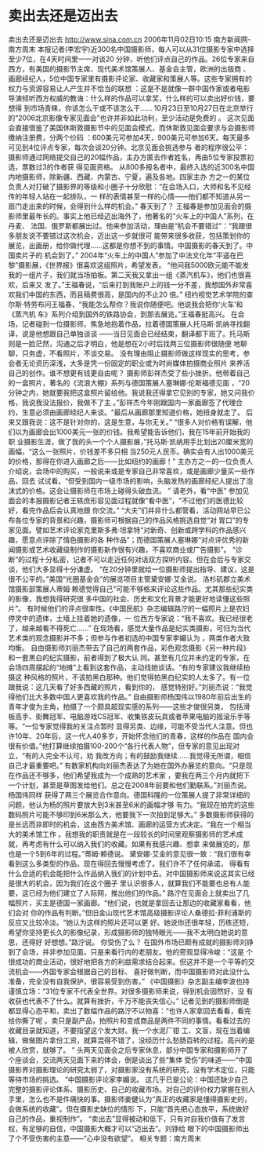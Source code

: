 # 卖出去还是迈出去

卖出去还是迈出去
http://www.sina.com.cn 2006年11月02日10:15 南方新闻网-南方周末
本报记者(李宏宇)近300名中国摄影师，每人可以从31位摄影专家中选择至少7位，在4天时间里一一对谈20 分钟，听他们评点自己的作品。26位专家来自西方，有美国的摄影节主席、现代美术馆策展人、基金会主管，欧洲的出版商 、画廊经纪人，5位中国专家里有摄影评论家、收藏家和策展人等。这些专家拥有的权力与资源容易让人产生并不恰当的联想 ：这是不是就像一群中国作家或者电影导演倾听西方权威的教诲：什么样的作品可以拿奖，什么样的可以卖出好价钱，要想得 到市场青睐，你该怎么干或不该怎么干……
10月23日至10月27日在北京举行的“2006北京影像专家见面会”也许并非如此功利，至少活动是免费的 。
这次见面会直接借鉴了美国休斯敦摄影节中的见面会模式，而休斯敦见面会要求与会摄影师缴纳注册费，分两个价码 ：600美元可参加4天，900美元可参加6天。每天最多可见到4位评点专家，每次会谈20分钟。北京见面会挑选参与 者的程序很公平：摄影师通过网络提交自己的20幅作品，主办方匿去作者姓名，再由5位专家投票初选，票数过3的作者获 得见面资格。
从800多报名者中，最终入选的近300名中国内地摄影师，除新疆、西藏、内蒙古、宁夏，遍及各地。四家主办 方之一的某位负责人对打破了摄影界的等级和小圈子十分欣慰：“在会场入口，大师和名不见经传的年轻人站在一起排队，一 样的表情甚至一样的心情——他们都不知道从另一扇门走出来的时候，会得到什么样的机会。”
春天到了？
王福春是参加见面会的摄影师里最年长的。事实上他已经迈出海外了，他著名的“火车上的中国人”系列，在丹麦、 法国、俄罗斯都展出过。他来参加活动，理由是“机会不要错过”：“我跟很多朋友说不要错过这次机会，迈出这一步就很可 能带来很多收获，包括策划你的展览，出画册，给你做代理……这都是你想不到的事情。中国摄影的春天到了。中国卖片子的 机会到了。”
2004年“火车上的中国人”参加了中法文化年“平遥在巴黎”摄影展，《世界报》很喜欢这组照片，希望发表。 “他问我5000欧元能不能发我的一组片子，我们就当场拍板。第二天我又拿出一组《蒸汽机车》，他们也很喜欢，后来又 发了。”王福春说，“后来打到我账户上的钱一分不差，我想国外非常喜欢我们中国的东西，而且稿费很高，是国内的不止20 倍。”
纽约视觉艺术学院的查尔斯·特劳布问王福春，“我能怎么帮你？我说你随便吧。他说我会把你‘火车’和《蒸汽机 车》系列介绍到国外的铁路协会，到那去展览。”王福春挺高兴。
在会场，记者碰到一位摄影师，焦急地抱着作品，拉着德国策展人托马斯·凯纳寻找翻译，说是他想跟自己单独谈谈 ——当日见面会已经结束，翻译都下班了。托马斯则是一脸茫然，沟通之后才明白，他是想在2小时后找两三位摄影师很随便 地聊聊，只务虚，不看照片，不谈交易。
没有理由阻止摄影师做这样现实的思考，参会者无论资历深浅，大多是凭一份固定的职业或为时尚媒体拍摄商业照片 来养活自己的创作。谁不想更有钱更自由呢？
摄影师彭祥杰受了些小挫折。他带着自己的一盒照片，著名的《流浪大棚》系列与德国策展人塞琳娜·伦斯福德见面 ，“20分钟之内，她就要我把这盒照片留给他。我说我还得拿它见别的专家，她又问我价格，我说我没法报价，我做不了主 。”彭祥杰今年刚跟国内一家画廊签了代理合约，生意必须由画廊经纪人来谈。“最后从画廊那里知道价格，她扭身就走了。 后来又跟我说：这不是针对你的，这是生意，与你无关。”
“很多人对价格有误解，他们以为画廊会出1000美元一张的价钱。我希望能告诉他们，我在15年前开始我的职 业摄影生涯，做了我的头一个个人摄影展，”托马斯·凯纳用手比划出20厘米宽的画幅，“这么一张照片，价钱差不多只相 当250元人民币。确实会有人出1000美元的价格，那得在你进入画廊之后——比如纽约的画廊！”
主办方之一的一位负责人介绍说，会场中的购买，一般说来或是专家自己非常喜欢，或是画廊少量买一些作品，回去 试试看。“但受到国内一级市场的影响，头脑发热的画廊经纪人提出了泡沫式的价格。这会让摄影师在市场上碰得头破血流。 ”
请老外，看“中医”
参加见面会的本报摄影记者王轶庶形容见面过程就像“看中医”，“不过他们的医德比较好，看完作品后会认真地跟 你交流。”
“大夫”们并非什么都管看，活动网站早已公布各位专家的背景和兴趣，摄影师可根据自己的作品风格挑选自觉“对 胃口”的专家见面。譬如艺术评论家克里斯多弗·坦拿特“对新奇、创新或跨学科的作品感兴趣，愿意点评除了情色摄影的各 种作品”；而德国策展人塞琳娜“对点评优秀的新闻摄影或艺术收藏级制作的摄影新作很有兴趣，不喜欢商业或广告摄影”。
“诊断”的过程十分私密，记者不可以走近任何对话双方探听内容。但在会后与专家交谈，他们大多显得十分谦虚。 “在20分钟里就给一位摄影师提出指导、建议，这是很不公平的。”美国“光圈基金会”的展览项目主管黛安娜·艾金说。 洛杉矶郡立美术馆摄影部策展人蒂姆·赖德觉得自己“可能不够格来评论这些作品。尤其那些纪实类的影像，我想我得研究很 多中国的社会、历史和文化背景才能更好地读懂这些照片”。
有时候他们的评点很率性。《中国民航》杂志编辑路泞的一幅照片上是农妇停灵中的遗体，土墙上挂着她的遗像，一 位西方专家说：“我不喜欢。我已经很老了，越来越看不得死亡……”
在现场看，感觉大量作品是纪实类摄影，可归为当代艺术类的观念摄影并不多；但参与作者初选的中国专家李媚认为 ，两类作者大致均衡。
自由摄影师刘丽杰带去了自己的两套作品，彩色观念摄影《另一种片段》和一套黑白的纪实摄影，前者得到了极大认 同。甚至有几位并未约定的专家，在会场四周摆起的“地摊”上看到这套作品，主动找她谈话。“有的专家建议我继续拍摄这 种风格的照片，不该拍黑白那种。他们觉得拍黑白纪实的人太多了。有一位跟我说：这几天看了好多西藏的照片，看到你的， 感觉特别好。”刘丽杰说：“我觉得他们比大多数中国人更喜欢我的作品。”
自由摄影师杨国伟以1980年前后出生的青年才俊为主角，拍摄了一个颇具超现实感的系列——这些才俊很另类， 包括滑板高手、街舞冠军、电脑游戏CS冠军、收集铁皮玩具或者苹果电脑的摇滚乐手等等。“一位专家觉得我的关注点暂时 显得另类、边缘，可能不受当代人注意。但也许10年、20年后，这一代人40多岁，开始怀念他们的青春，这样的作品在 国内会很有价值。”他打算继续拍摄100-200个“各行代表人物”，但专家的意见出现对立，“有的人完全不认可，劝 我改方向；有的鼓励我继续……我觉得无所谓，相信自己才最重要吧。”
有数家机构向刘丽杰表达了为她在国外办展览的意向。“只是现在作品还不够多，他们希望我成为一个成熟的艺术家 ，要我在两三个月内就把下一个计划，甚至是草图发给他们。总之在2008年前要和他们勤联系。”刘丽杰说。杨国伟同样 获得了两三个展览合作意向。德国科隆的一位策展人提了非常详细的问题，他认为杨的照片要放大到3米甚至6米的画幅才够 有力。“我现在拍完的这些数码照片可能不够印到6米那么大，他要我下一次拍到足够大。”
多数摄影师获得的是长远而非即时的机会，这由西方美术馆、画廊的运营方式决定。“我在一个相当大的美术馆工作 。我想我的职责就是在一段较长的时间里观察摄影师的艺术成就，再考虑有什么可以纳入我们的收藏。如果有我感兴趣、想拿 来做展览的，那也是一个5到6年的过程。”蒂姆·赖德说。
黛安娜·艾金的意见很一致：“我们很有幸看到这么多类型的作品，现在得回去慢慢考虑了。我们许不了任何承诺， 得看有什么合适的机会能把什么作品纳入我们的计划中去。对中国摄影师来说这其实已经是很大的机会，因为我们在这个圈子 里认识很多人，就算我们不能要也总有人能要，这已经为他们建立了人际网，推出他们的作品。”
路泞在见面会上就卖出了几幅照片，买主是德国一家画廊。“他们说，也就是拿回去让那边的收藏家看看，他们会对 你的作品有判断。”但旧金山现代艺术馆高级摄影评论人桑德拉·菲利浦斯的反应又比较冷淡。“她认为这样的照片还可以更 好。她说你还很年轻，历练还短，希望你坚持更长久的影像纪录，形成摄影师的独特眼光——我不太明白她说的意思，还得好 好想想。”路泞说。
你受伤了么？
在国外市场已颇有成就的摄影师刘铮到了会场，并非参加见面，只是来看行内的老朋友。他的旁观显得冷峻：“这是 个很成功的商业活动，很好地把各方的利益需求结合起来。但这并不是一个平等的交流机会——外国专家会根据自己的目标、 喜好做判断，而中国摄影师对此没什么准备，完全没有自我保护，很容易受到伤害。”
《中国摄影》杂志副主编李波也持谨慎立场：“31位专家不代表全世界。对很多摄影师来说，得到机会固然好，没 有收获也代表不了什么。就算有挫折，千万不能丧失信心。”
记者见到的摄影师倒是都显得心态平和，卖出了数幅作品的路泞不以物喜：“也许人家拿回去看看，看完给你撕了呢 。卖只是副产品，拍照片和变成商品是两件不同的事情。看看过去的收藏目录就知道，不要指望这个发大财。我一个水泥厂钳 工、文盲，现在当着编辑，做做图片拿份工资，就算混得不错了，没经历什么愁肠百转的过程。高兴的是被人欣赏，就够了。 ”
头两天见面会之后专家休息，部分中国专家和摄影师开了个座谈会，交流两天见面下来的体会，倒是谈出了些“集体 受伤”的味道——“中国摄影界对摄影理论的研究太弱了，对摄影家没有系统的研究，没有学术定位，只能等待市场的挑选。 ”中国摄影评论家李媚说。
这几乎已是公论：中国还缺少自己完整的摄影评论体系、摄影历史、自己的收藏市场。对自己的评价权力掌握在别人 手里，怎么也不是件痛快的事。摄影师姜健认为“真正的收藏家是懂得摄影史的，会做系统的收藏”。但在摄影史缺位的情形 下，只能“首先把心态放平，系统做好自己的作品，重视制作”。
“卖出去”显得被动和低下，只有对自我价值有了发言权，有足够的自信，中国摄影大概才可以“迈出去”。刘铮给 眼下的中国摄影师出了个不受伤害的主意——“心中没有欲望”。
相关专题：南方周末 

